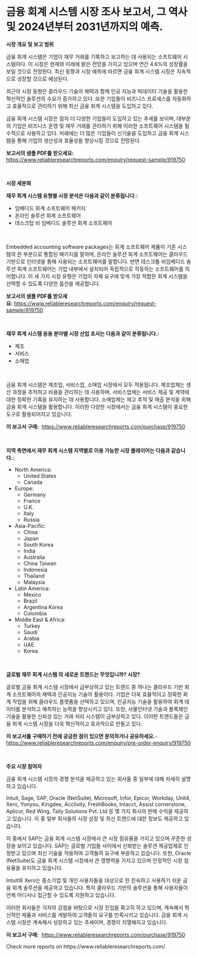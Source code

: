 <p><h1>금융 회계 시스템 시장 조사 보고서, 그 역사 및 2024년부터 2031년까지의 예측.</h1></p><p><strong>시장 개요 및 보고 범위</strong></p>
<p><p>금융 회계 시스템은 기업이 재무 거래를 기록하고 보고하는 데 사용되는 소프트웨어 시스템이다. 이 시장은 현재와 미래에 밝은 전망을 가지고 있으며 연간 4.6%의 성장률을 보일 것으로 전망된다. 최신 동향과 시장 예측에 따르면 금융 회계 시스템 시장은 지속적으로 성장할 것으로 예상된다. </p><p>최근의 시장 동향은 클라우드 기술의 채택과 함께 인공 지능과 빅데이터 기술을 활용한 혁신적인 솔루션의 수요가 증가하고 있다. 또한 기업들이 비즈니스 프로세스를 자동화하고 효율적으로 관리하기 위해 최신 금융 회계 시스템을 도입하고 있다.</p><p>금융 회계 시스템 시장은 점차 더 다양한 기업들이 도입하고 있는 추세를 보이며, 대부분의 기업은 비즈니스 운영 및 재무 거래를 관리하기 위해 이러한 소프트웨어 시스템을 필수적으로 사용하고 있다. 미래에는 더 많은 기업들이 신기술을 도입하고 금융 회계 시스템을 통해 기업의 생산성과 효율성을 향상시킬 것으로 전망된다.</p></p>
<p><strong>보고서의 샘플 PDF를 받으세요:</strong> <a href="https://www.reliableresearchreports.com/enquiry/request-sample/919750">https://www.reliableresearchreports.com/enquiry/request-sample/919750</a></p>
<p>&nbsp;</p>
<p><strong>시장 세분화</strong></p>
<p><strong>재무 회계 시스템 유형별 시장 분석은 다음과 같이 분류됩니다.:</strong></p>
<p><ul><li>임베디드 회계 소프트웨어 패키지</li><li>온라인 솔루션 회계 소프트웨어</li><li>데스크탑 비 임베디드 솔루션 회계 소프트웨어</li></ul></p>
<p>&nbsp;</p>
<p><p>Embedded accounting software packages는 회계 소프트웨어 제품이 기존 시스템의 한 부분으로 통합된 패키지를 말하며, 온라인 솔루션 회계 소프트웨어는 클라우드 기반으로 인터넷을 통해 사용되는 소프트웨어를 말합니다. 반면 데스크톱 비임베디드 솔루션 회계 소프트웨어는 기업 내부에서 설치되어 독립적으로 작동하는 소프트웨어를 의미합니다. 이 세 가지 시장 유형은 기업이 자체 요구에 맞게 가장 적합한 회계 시스템을 선택할 수 있도록 다양한 옵션을 제공합니다.</p></p>
<p><strong>보고서의 샘플 PDF를 받으세요:</strong>&nbsp;<a href="https://www.reliableresearchreports.com/enquiry/request-sample/919750">https://www.reliableresearchreports.com/enquiry/request-sample/919750</a></p>
<p>&nbsp;</p>
<p><strong> 재무 회계 시스템 응용 분야별 시장 산업 조사는 다음과 같이 분류됩니다.:</strong></p>
<p><ul><li>제조</li><li>서비스</li><li>소매업</li></ul></p>
<p>&nbsp;</p>
<p><p>금융 회계 시스템은 제조업, 서비스업, 소매업 시장에서 모두 적용됩니다. 제조업체는 생산 과정을 추적하고 비용을 관리하는 데 사용하며, 서비스업체는 서비스 제공 및 계약에 대한 정확한 기록을 유지하는 데 사용합니다. 소매업체는 재고 추적 및 매출 분석을 위해 금융 회계 시스템을 활용합니다. 이러한 다양한 시장에서는 금융 회계 시스템이 중요한 도구로 활용되어지고 있습니다.</p></p>
<p><strong>이 보고서 구매:</strong>&nbsp; <a href="https://www.reliableresearchreports.com/purchase/919750">https://www.reliableresearchreports.com/purchase/919750</a></p>
<p>&nbsp;</p>
<p><strong>지역 측면에서 재무 회계 시스템 지역별로 이용 가능한 시장 플레이어는 다음과 같습니다.:</strong></p>
<p><ul>
    <li>
        North America:
        <ul>
            <li>United States</li>
            <li>Canada</li>
        </ul>
    </li>
    <li>
        Europe:
        <ul>
            <li>Germany</li>
            <li>France</li>
            <li>U.K.</li>
            <li>Italy</li>
            <li>Russia</li>
        </ul>
    </li>
    <li>
        Asia-Pacific:
        <ul>
            <li>China</li>
            <li>Japan</li>
            <li>South Korea</li>
            <li>India</li>
            <li>Australia</li>
            <li>China Taiwan</li>
            <li>Indonesia</li>
            <li>Thailand</li>
            <li>Malaysia</li>
        </ul>
    </li>
    <li>
        Latin America:
        <ul>
            <li>Mexico</li>
            <li>Brazil</li>
            <li>Argentina Korea</li>
            <li>Colombia</li>
        </ul>
    </li>
    <li>
        Middle East & Africa:
        <ul>
            <li>Turkey</li>
            <li>Saudi</li>
            <li>Arabia</li>
            <li>UAE</li>
            <li>Korea</li>
        </ul>
    </li>
    </ul></p>
<p>&nbsp;</p>
<p><strong>글로벌 재무 회계 시스템 의 새로운 트렌드는 무엇입니까? 시장?</strong></p>
<p><p>글로벌 금융 회계 시스템 시장에서 급부상하고 있는 트렌드 중 하나는 클라우드 기반 회계 소프트웨어의 채택과 인공지능 기술의 활용이다. 기업은 더욱 효율적이고 정확한 회계 작업을 위해 클라우드 플랫폼을 선택하고 있으며, 인공지능 기술을 활용하여 회계 데이터를 분석하고 예측하는 능력을 향상시키고 있다. 또한, 사물인터넷 기술과 블록체인 기술을 활용한 신뢰성 있는 거래 처리 시스템이 급부상하고 있다. 이러한 트렌드들은 금융 회계 시스템 시장을 더욱 혁신적이고 효과적으로 만들고 있다.</p></p>
<p><strong>이 보고서를 구매하기 전에 궁금한 점이 있으면 문의하거나 공유하세요.</strong>- <a href="https://www.reliableresearchreports.com/enquiry/pre-order-enquiry/919750">https://www.reliableresearchreports.com/enquiry/pre-order-enquiry/919750</a></p>
<p>&nbsp;</p>
<p><strong>주요 시장 참여자</strong></p>
<p><p>금융 회계 시스템 시장의 경쟁 분석을 제공하고 있는 회사들 중 일부에 대해 자세히 설명하고 있습니다.</p><p>Intuit, Sage, SAP, Oracle (NetSuite), Microsoft, Infor, Epicor, Workday, Unit4, Xero, Yonyou, Kingdee, Acclivity, FreshBooks, Intacct, Assist cornerstone, Aplicor, Red Wing, Tally Solutions Pvt. Ltd 등 몇 가지 회사의 판매 수익을 제공하고 있습니다. 이 중 일부 회사들의 시장 성장 및 최신 트렌드에 대한 정보도 제공하고 있습니다.</p><p>이 중에서 SAP는 금융 회계 시스템 시장에서 큰 시장 점유율을 가지고 있으며 꾸준한 성장을 보이고 있습니다. SAP는 글로벌 기업들 사이에서 신뢰받는 솔루션 제공업체로 인정받고 있으며 최신 기술을 적용하여 고객들의 요구에 부응하고 있습니다. 또한, Oracle (NetSuite)도 금융 회계 시스템 시장에서 큰 영향력을 가지고 있으며 안정적인 시장 점유율을 유지하고 있습니다.</p><p>Intuit와 Xero는 중소기업 및 개인 사용자들을 대상으로 한 친숙하고 사용하기 쉬운 금융 회계 솔루션을 제공하고 있습니다. 특히 클라우드 기반의 솔루션을 통해 사용자들이 언제 어디서나 접근할 수 있도록 지원하고 있습니다.</p><p>이러한 회사들은 각자의 강점을 바탕으로 시장 진입을 확고히 하고 있으며, 계속해서 혁신적인 제품과 서비스를 개발하여 고객들의 요구를 만족시키고 있습니다. 금융 회계 시스템 시장은 계속해서 성장하고 있는 추세이며, 경쟁이 치열해지고 있습니다.</p></p>
<p><strong>이 보고서 구매:</strong>&nbsp;&nbsp;<a href="https://www.reliableresearchreports.com/purchase/919750">https://www.reliableresearchreports.com/purchase/919750</a></p>
<p>Check more reports on https://www.reliableresearchreports.com/</p>
